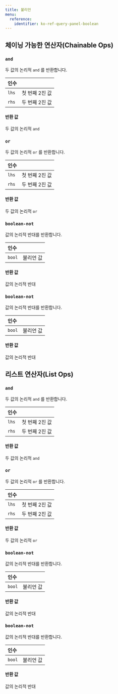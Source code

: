 ```yaml
---
title: 불리언
menu:
  reference:
    identifier: ko-ref-query-panel-boolean
---
```


## 체이닝 가능한 연산자(Chainable Ops)
<h3 id="and"><code>and</code></h3>

두 값의 논리적 `and` 를 반환합니다.

| 인수 |  |
| :--- | :--- |
| `lhs` | 첫 번째 2진 값 |
| `rhs` | 두 번째 2진 값 |

#### 반환 값
두 값의 논리적 `and` 

<h3 id="or"><code>or</code></h3>

두 값의 논리적 `or` 를 반환합니다.

| 인수 |  |
| :--- | :--- |
| `lhs` | 첫 번째 2진 값 |
| `rhs` | 두 번째 2진 값 |

#### 반환 값
두 값의 논리적 `or` 

<h3 id="boolean-not"><code>boolean-not</code></h3>

값의 논리적 반대를 반환합니다.

| 인수 |  |
| :--- | :--- |
| `bool` | 불리언 값 |

#### 반환 값
값의 논리적 반대

<h3 id="boolean-not"><code>boolean-not</code></h3>

값의 논리적 반대를 반환합니다.

| 인수 |  |
| :--- | :--- |
| `bool` | 불리언 값 |

#### 반환 값
값의 논리적 반대


## 리스트 연산자(List Ops)
<h3 id="and"><code>and</code></h3>

두 값의 논리적 `and` 를 반환합니다.

| 인수 |  |
| :--- | :--- |
| `lhs` | 첫 번째 2진 값 |
| `rhs` | 두 번째 2진 값 |

#### 반환 값
두 값의 논리적 `and` 

<h3 id="or"><code>or</code></h3>

두 값의 논리적 `or` 를 반환합니다.

| 인수 |  |
| :--- | :--- |
| `lhs` | 첫 번째 2진 값 |
| `rhs` | 두 번째 2진 값 |

#### 반환 값
두 값의 논리적 `or` 

<h3 id="boolean-not"><code>boolean-not</code></h3>

값의 논리적 반대를 반환합니다.

| 인수 |  |
| :--- | :--- |
| `bool` | 불리언 값 |

#### 반환 값
값의 논리적 반대

<h3 id="boolean-not"><code>boolean-not</code></h3>

값의 논리적 반대를 반환합니다.

| 인수 |  |
| :--- | :--- |
| `bool` | 불리언 값 |

#### 반환 값
값의 논리적 반대